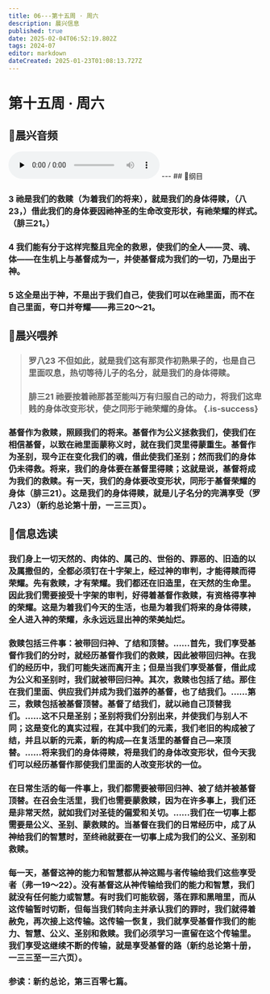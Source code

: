 ```yaml
---
title: 06---第十五周 · 周六
description: 晨兴信息
published: true
date: 2025-02-04T06:52:19.802Z
tags: 2024-07
editor: markdown
dateCreated: 2025-01-23T01:08:13.727Z
---
```


# 第十五周 · 周六

## 🎵晨兴音频
<audio id="audio" controls="" preload="none">
      <source id="mp3" src="/2024-07/week15/week15day6.mp3">
</audio>
---
## 📖纲目

### 3	祂是我们的救赎（为着我们的将来），就是我们的身体得赎，（八23，）借此我们的身体要因祂神圣的生命改变形状，有祂荣耀的样式。（腓三21。）

### 4	我们能有分于这样完整且完全的救恩，使我们的全人——灵、魂、体——在生机上与基督成为一，并使基督成为我们的一切，乃是出于神。

### 5	这全是出于神，不是出于我们自己，使我们可以在祂里面，而不在自己里面，夸口并夸耀——弗三20～21。

## 📖晨兴喂养

>### **罗八23**    **不但如此，就是我们这有那灵作初熟果子的，也是自己里面叹息，热切等待儿子的名分，就是我们的身体得赎。**
>
>### **腓三21**    **祂要按着祂那甚至能叫万有归服自己的动力，将我们这卑贱的身体改变形状，使之同形于祂荣耀的身体。** {.is-success}

### 基督作为救赎，照顾我们的将来。基督作为公义拯救我们，使我们在相信基督，以致在祂里面蒙称义时，就在我们灵里得蒙重生。基督作为圣别，现今正在变化我们的魂，借此使我们圣别；然而我们的身体仍未得救。将来，我们的身体要在基督里得赎；这就是说，基督将成为我们的救赎。有一天，我们的身体要改变形状，同形于基督荣耀的身体（腓三21）。这是我们的身体得赎，就是儿子名分的完满享受（罗八23）（新约总论第十册，一三三页）。

## 📖信息选读

### 我们身上一切天然的、肉体的、属己的、世俗的、罪恶的、旧造的以及属撒但的，全都必须钉在十字架上，经过神的审判，才能得赎而得荣耀。先有救赎，才有荣耀。我们都还在旧造里，在天然的生命里。因此我们需要接受十字架的审判，好得着基督作救赎，有资格得享神的荣耀。这是为着我们今天的生活，也是为着我们将来的身体得赎，全人进入神的荣耀，永永远远显出神的荣美灿烂。

### 救赎包括三件事：被带回归神、了结和顶替。……首先，我们享受基督作我们的分时，就经历基督作我们的救赎，因此被带回归神。在我们的经历中，我们可能失迷而离开主；但是当我们享受基督，借此成为公义和圣别时，我们就被带回归神。其次，救赎也包括了结。那住在我们里面、供应我们并成为我们滋养的基督，也了结我们。……第三，救赎包括被基督顶替。基督了结我们，就以祂自己顶替我们。……这不只是圣别；圣别将我们分别出来，并使我们与别人不同；这是变化的真实过程，在其中我们的元素，我们老旧的构成被了结，并且以新的元素，新的构成—在复活里的基督自己—来顶替。……将来我们的身体得赎，将是我们的身体改变形状，但今天我们可以经历基督作那使我们里面的人改变形状的一位。

### 在日常生活的每一件事上，我们都需要被带回归神、被了结并被基督顶替。在召会生活里，我们也需要蒙救赎，因为在许多事上，我们还是非常天然，就如我们对圣徒的偏爱和关切。……我们在一切事上都需要是公义、圣别、蒙救赎的。当基督在我们的日常经历中，成了从神给我们的智慧时，至终祂就要在一切事上成为我们的公义、圣别和救赎。

### 每一天，基督这神的能力和智慧都从神这赐与者传输给我们这些享受者（弗一19～22）。没有基督这从神传输给我们的能力和智慧，我们就没有任何能力或智慧。有时我们可能软弱，落在罪和黑暗里，而从这传输暂时切断，但每当我们转向主并承认我们的罪时，我们就得着赦免，再次接上这传输。这传输一恢复，我们就享受基督作我们的能力、智慧、公义、圣别和救赎。我们必须学习一直留在这个传输里。我们享受这继续不断的传输，就是享受基督的路（新约总论第十册，一三三至一三六页）。

### 参读：新约总论，第三百零七篇。
<!-- Google tag (gtag.js) -->
<script async src="https://www.googletagmanager.com/gtag/js?id=G-1P8709Z16T"></script>
<script>
  window.dataLayer = window.dataLayer || [];
  function gtag(){dataLayer.push(arguments);}
  gtag('js', new Date());

  gtag('config', 'G-1P8709Z16T');
</script>